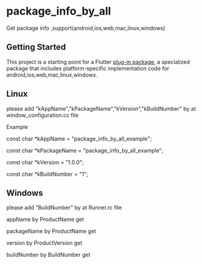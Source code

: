 # package_info_by_all

Get package info ,support(android,ios,web,mac,linux,windows)

## Getting Started

This project is a starting point for a Flutter
[plug-in package](https://flutter.dev/developing-packages/),
a specialized package that includes platform-specific implementation code for
android,ios,web,mac,linux,windows.


## Linux
 please add "kAppName","kPackageName","kVersion","kBuildNumber" by at  window_configuration.cc file

Example

 const char *kAppName = "package_info_by_all_example";

 const char *kPackageName = "package_info_by_all_example";

 const char *kVersion = "1.0.0";

 const char *kBuildNumber = "1";

## Windows
 please add "BuildNumber" by at Runner.rc file

 appName  by ProductName get

 packageName by ProductName get

 version by ProductVersion get

 buildNumber by BuildNumber get
